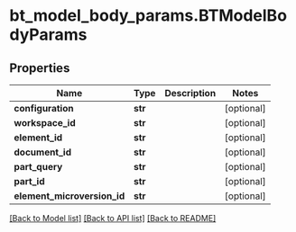 # bt_model_body_params.BTModelBodyParams

## Properties
Name | Type | Description | Notes
------------ | ------------- | ------------- | -------------
**configuration** | **str** |  | [optional] 
**workspace_id** | **str** |  | [optional] 
**element_id** | **str** |  | [optional] 
**document_id** | **str** |  | [optional] 
**part_query** | **str** |  | [optional] 
**part_id** | **str** |  | [optional] 
**element_microversion_id** | **str** |  | [optional] 

[[Back to Model list]](../README.md#documentation-for-models) [[Back to API list]](../README.md#documentation-for-api-endpoints) [[Back to README]](../README.md)


